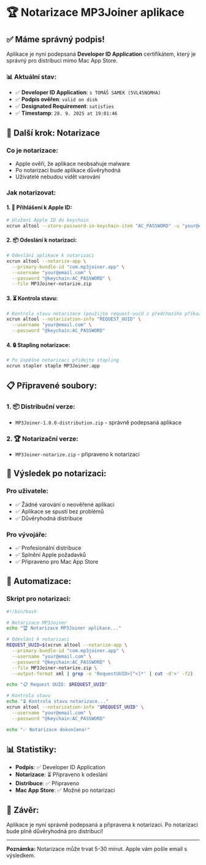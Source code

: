 # 🏆 Notarizace MP3Joiner aplikace

## ✅ **Máme správný podpis!**

Aplikace je nyní podepsaná **Developer ID Application** certifikátem, který je správný pro distribuci mimo Mac App Store.

### 📊 **Aktuální stav:**
- ✅ **Developer ID Application**: `s TOMÁŠ SAMEK (5VL45NGMHA)`
- ✅ **Podpis ověřen**: `valid on disk`
- ✅ **Designated Requirement**: `satisfies`
- ✅ **Timestamp**: `28. 9. 2025 at 19:01:46`

## 🚀 **Další krok: Notarizace**

### **Co je notarizace:**
- Apple ověří, že aplikace neobsahuje malware
- Po notarizaci bude aplikace důvěryhodná
- Uživatelé nebudou vidět varování

### **Jak notarizovat:**

#### **1. 🔑 Přihlášení k Apple ID:**
```bash
# Uložení Apple ID do keychain
xcrun altool --store-password-in-keychain-item "AC_PASSWORD" -u "your@email.com" -p "app-specific-password"
```

#### **2. 📦 Odeslání k notarizaci:**
```bash
# Odeslání aplikace k notarizaci
xcrun altool --notarize-app \
  --primary-bundle-id "com.mp3joiner.app" \
  --username "your@email.com" \
  --password "@keychain:AC_PASSWORD" \
  --file MP3Joiner-notarize.zip
```

#### **3. ⏳ Kontrola stavu:**
```bash
# Kontrola stavu notarizace (použijte request-uuid z předchozího příkazu)
xcrun altool --notarization-info "REQUEST_UUID" \
  --username "your@email.com" \
  --password "@keychain:AC_PASSWORD"
```

#### **4. 🔒 Stapling notarizace:**
```bash
# Po úspěšné notarizaci přidejte stapling
xcrun stapler staple MP3Joiner.app
```

## 📋 **Připravené soubory:**

### **1. 📦 Distribuční verze:**
- `MP3Joiner-1.0.0-distribution.zip` - správně podepsaná aplikace

### **2. 🏆 Notarizační verze:**
- `MP3Joiner-notarize.zip` - připraveno k notarizaci

## 🎯 **Výsledek po notarizaci:**

### **Pro uživatele:**
- ✅ Žádné varování o neověřené aplikaci
- ✅ Aplikace se spustí bez problémů
- ✅ Důvěryhodná distribuce

### **Pro vývojáře:**
- ✅ Profesionální distribuce
- ✅ Splnění Apple požadavků
- ✅ Připraveno pro Mac App Store

## 🔄 **Automatizace:**

### **Skript pro notarizaci:**
```bash
#!/bin/bash

# Notarizace MP3Joiner
echo "🏆 Notarizace MP3Joiner aplikace..."

# Odeslání k notarizaci
REQUEST_UUID=$(xcrun altool --notarize-app \
  --primary-bundle-id "com.mp3joiner.app" \
  --username "your@email.com" \
  --password "@keychain:AC_PASSWORD" \
  --file MP3Joiner-notarize.zip \
  --output-format xml | grep -o 'RequestUUID>[^<]*' | cut -d'>' -f2)

echo "📋 Request UUID: $REQUEST_UUID"

# Kontrola stavu
echo "⏳ Kontrola stavu notarizace..."
xcrun altool --notarization-info "$REQUEST_UUID" \
  --username "your@email.com" \
  --password "@keychain:AC_PASSWORD"

echo "✅ Notarizace dokončena!"
```

## 📊 **Statistiky:**
- **Podpis**: ✅ Developer ID Application
- **Notarizace**: ⏳ Připraveno k odeslání
- **Distribuce**: ✅ Připraveno
- **Mac App Store**: ✅ Možné po notarizaci

## 🎉 **Závěr:**
Aplikace je nyní správně podepsaná a připravena k notarizaci. Po notarizaci bude plně důvěryhodná pro distribuci!

---
**Poznámka:** Notarizace může trvat 5-30 minut. Apple vám pošle email s výsledkem.
